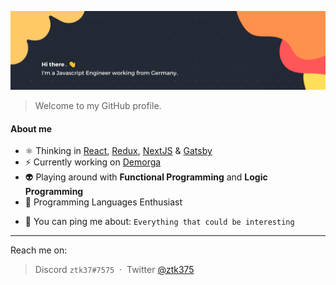 ![Banner](./banner.png)

> Welcome to my GitHub profile.

<!--
#### Things I like to use

> TBD
-->

#### About me

- :atom_symbol: Thinking in [React](https://reactjs.org/), [Redux](https://redux.js.org/), [NextJS](https://nextjs.org/) & [Gatsby](https://www.gatsbyjs.com/)
- :zap: Currently working on [Demorga](https://github.com/demorga)
- :alien: Playing around with **Functional Programming** and **Logic Programming**
- :space_invader: Programming Languages Enthusiast
<!-- - 📊 Planing to put Data Science into practice -->
- :speech_balloon: You can ping me about: `Everything that could be interesting`

---

Reach me on:

> Discord `ztk37#7575` &nbsp;&middot;&nbsp;
> Twitter [@ztk375](https://twitter.com/ztk375)
